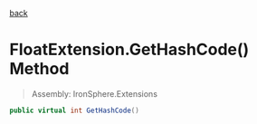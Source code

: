 ﻿

[back](/IronSphere.Extensions/types/FloatExtension)

# FloatExtension.GetHashCode() Method

> Assembly: IronSphere.Extensions

```csharp
public virtual int GetHashCode()
```



 